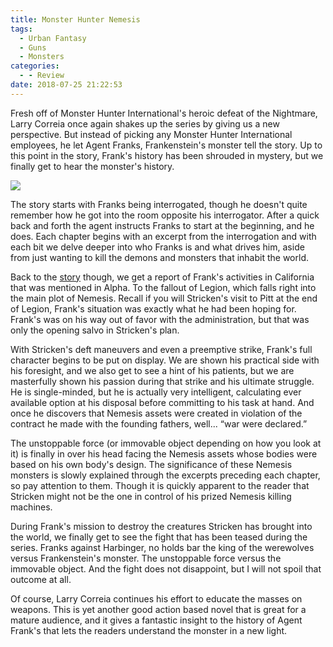 ```yaml
---
title: Monster Hunter Nemesis
tags:
  - Urban Fantasy
  - Guns
  - Monsters
categories:
  - - Review
date: 2018-07-25 21:22:53
---
```


Fresh off of Monster Hunter International's heroic defeat of the Nightmare, Larry Correia once again shakes up the series by giving us a new perspective.  But instead of picking any Monster Hunter International employees, he let Agent Franks, Frankenstein's monster tell the story.  Up to this point in the story, Frank's history has been shrouded in mystery, but we finally get to hear the monster's history.<!-- more --><div class="embedded-image-left">![](./monster-hunter-nemesis.jpg)</div>

The story starts with Franks being interrogated, though he doesn't quite remember how he got into the room opposite his interrogator.  After a quick back and forth the agent instructs Franks to start at the beginning, and he does.  Each chapter begins with an excerpt from the interrogation and with each bit we delve deeper into who Franks is and what drives him, aside from just wanting to kill the demons and monsters that inhabit the world.

Back to the [story](https://www.amazon.com/gp/product/1476780536/ref=as_li_tl?ie=UTF8&camp=1789&creative=9325&creativeASIN=1476780536&linkCode=as2&tag=mysite009e-20&linkId=255b520eeb4c56426963897bde5fc6b9) though, we get a report of Frank's activities in California that was mentioned in Alpha.  To the fallout of Legion, which falls right into the main plot of Nemesis.  Recall if you will Stricken's visit to Pitt at the end of Legion, Frank's situation was exactly what he had been hoping for.  Frank's was on his way out of favor with the administration, but that was only the opening salvo in Stricken's plan.

With Stricken's deft maneuvers and even a preemptive strike, Frank's full character begins to be put on display.  We are shown his practical side with his foresight, and we also get to see a hint of his patients, but we are masterfully shown his passion during that strike and his ultimate struggle.  He is single-minded, but he is actually very intelligent, calculating ever available option at his disposal before committing to his task at hand.  And once he discovers that Nemesis assets were created in violation of the contract he made with the founding fathers, well... “war were declared.”

The unstoppable force (or immovable object depending on how you look at it) is finally in over his head facing the Nemesis assets whose bodies were based on his own body's design.  The significance of these Nemesis monsters is slowly explained through the excerpts preceding each chapter, so pay attention to them.  Though it is quickly apparent to the reader that Stricken might not be the one in control of his prized Nemesis killing machines.

During Frank's mission to destroy the creatures Stricken has brought into the world, we finally get to see the fight that has been teased during the series.  Franks against Harbinger, no holds bar the king of the werewolves versus Frankenstein's monster.  The unstoppable force versus the immovable object.  And the fight does not disappoint, but I will not spoil that outcome at all.

Of course, Larry Correia continues his effort to educate the masses on weapons.  This is yet another good action based novel that is great for a mature audience, and it gives a fantastic insight to the history of Agent Frank's that lets the readers understand the monster in a new light.